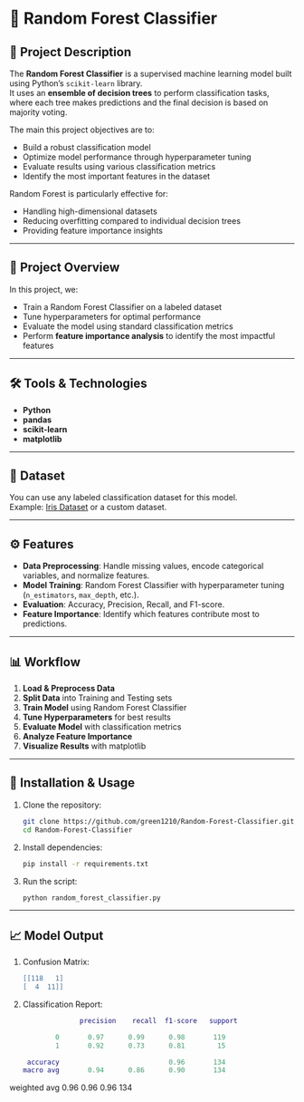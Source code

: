 # 🌲 Random Forest Classifier

## 📖 Project Description
The **Random Forest Classifier** is a supervised machine learning model built using Python’s `scikit-learn` library.  
It uses an **ensemble of decision trees** to perform classification tasks, where each tree makes predictions and the final decision is based on majority voting.  
 
The main this project  objectives are to:
- Build a robust classification model
- Optimize model performance through hyperparameter tuning
- Evaluate results using various classification metrics
- Identify the most important features in the dataset

Random Forest is particularly effective for:
- Handling high-dimensional datasets
- Reducing overfitting compared to individual decision trees
- Providing feature importance insights

---

## 📌 Project Overview
In this project, we:
- Train a Random Forest Classifier on a labeled dataset
- Tune hyperparameters for optimal performance
- Evaluate the model using standard classification metrics
- Perform **feature importance analysis** to identify the most impactful features

---

## 🛠 Tools & Technologies
- **Python**
- **pandas**
- **scikit-learn**
- **matplotlib**

---

## 📂 Dataset
You can use any labeled classification dataset for this model.  
Example: [Iris Dataset](https://archive.ics.uci.edu/ml/datasets/iris) or a custom dataset.  

---

## ⚙ Features
- **Data Preprocessing**: Handle missing values, encode categorical variables, and normalize features.
- **Model Training**: Random Forest Classifier with hyperparameter tuning (`n_estimators`, `max_depth`, etc.).
- **Evaluation**: Accuracy, Precision, Recall, and F1-score.
- **Feature Importance**: Identify which features contribute most to predictions.

---

## 📊 Workflow
1. **Load & Preprocess Data**
2. **Split Data** into Training and Testing sets
3. **Train Model** using Random Forest Classifier
4. **Tune Hyperparameters** for best results
5. **Evaluate Model** with classification metrics
6. **Analyze Feature Importance**
7. **Visualize Results** with matplotlib

---

## 🚀 Installation & Usage
1. Clone the repository:
   ```bash
   git clone https://github.com/green1210/Random-Forest-Classifier.git
   cd Random-Forest-Classifier
2. Install dependencies:
    ```bash
    pip install -r requirements.txt
3. Run the script:
   ```bash
   python random_forest_classifier.py

---

## 📈 Model Output
1. Confusion Matrix:
    ```lua
    [[118   1]
    [  4  11]]
2. Classification Report:
   ```lua
                 precision    recall  f1-score   support

           0       0.97      0.99      0.98       119
           1       0.92      0.73      0.81        15

    accuracy                           0.96       134
   macro avg       0.94      0.86      0.90       134
weighted avg       0.96      0.96      0.96       134

 

